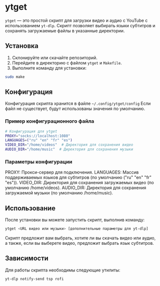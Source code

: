 # ytget

`ytget` — это простой скрипт для загрузки видео и аудио с YouTube с использованием `yt-dlp`. Скрипт позволяет выбирать языки субтитров и сохранять загружаемые файлы в указанные директории.

## Установка

1. Склонируйте или скачайте репозиторий.
2. Перейдите в директорию с файлом `ytget` и `Makefile`.
3. Выполните команду для установки:

```bash
sudo make
```

## Конфигурация
Конфигурация скрипта хранится в файле `~/.config/ytget/config` 
Если файл не существует, будут использованы значения по умолчанию.

### Пример конфигурационного файла

```bash
# Конфигурация для ytget
PROXY="socks://localhost:1080"
LANGUAGES=("ru" "en" "fr" "es")
VIDEO_DIR="/home/videos"  # Директория для сохранения видео
AUDIO_DIR="/home/music"  # Директория для сохранения музыки
```

### Параметры конфигурации
PROXY: Прокси-сервер для подключения.
LANGUAGES: Массив поддерживаемых языков для субтитров (по умолчанию ("ru" "en" "fr" "es")).
VIDEO_DIR: Директория для сохранения загружаемых видео (по умолчанию /home/videos).
AUDIO_DIR: Директория для сохранения загружаемой музыки (по умолчанию /home/music).

## Использование
После установки вы можете запустить скрипт, выполнив команду:

```bash
ytget <URL видео или музыки> [дополнительные параметры для yt-dlp]
```

Скрипт предложит вам выбрать, хотите ли вы скачать видео или аудио, а также, если вы выберете видео, предложит выбрать язык субтитров.

## Зависимости
Для работы скрипта необходимы следующие утилиты:

`yt-dlp notify-send tsp rofi`
